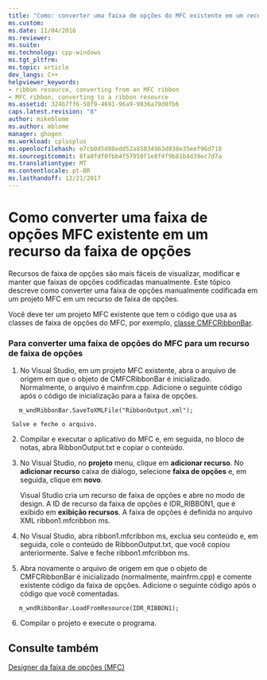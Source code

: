```yaml
---
title: "Como: converter uma faixa de opções do MFC existente em um recurso de faixa de opções | Microsoft Docs"
ms.custom: 
ms.date: 11/04/2016
ms.reviewer: 
ms.suite: 
ms.technology: cpp-windows
ms.tgt_pltfrm: 
ms.topic: article
dev_langs: C++
helpviewer_keywords:
- ribbon resource, converting from an MFC ribbon
- MFC ribbon, converting to a ribbon resource
ms.assetid: 324b7ff6-58f9-4691-96a9-9836a79d0fb6
caps.latest.revision: "8"
author: mikeblome
ms.author: mblome
manager: ghogen
ms.workload: cplusplus
ms.openlocfilehash: e7cb0d5d80edd52a85834963d030e35eef96d718
ms.sourcegitcommit: 8fa8fdf0fbb4f57950f1e8f4f9b81b4d39ec7d7a
ms.translationtype: MT
ms.contentlocale: pt-BR
ms.lasthandoff: 12/21/2017
---
```

# <a name="how-to-convert-an-existing-mfc-ribbon-to-a-ribbon-resource"></a>Como converter uma faixa de opções MFC existente em um recurso da faixa de opções
Recursos de faixa de opções são mais fáceis de visualizar, modificar e manter que faixas de opções codificadas manualmente. Este tópico descreve como converter uma faixa de opções manualmente codificada em um projeto MFC em um recurso de faixa de opções.  
  
 Você deve ter um projeto MFC existente que tem o código que usa as classes de faixa de opções do MFC, por exemplo, [classe CMFCRibbonBar](../mfc/reference/cmfcribbonbar-class.md).  
  
### <a name="to-convert-an-mfc-ribbon-to-a-ribbon-resource"></a>Para converter uma faixa de opções do MFC para um recurso de faixa de opções  
  
1.  No Visual Studio, em um projeto MFC existente, abra o arquivo de origem em que o objeto de CMFCRibbonBar é inicializado. Normalmente, o arquivo é mainfrm.cpp. Adicione o seguinte código após o código de inicialização para a faixa de opções.  
  
 ```  
    m_wndRibbonBar.SaveToXMLFile("RibbonOutput.xml");

 ```  
  
     Salve e feche o arquivo.  
  
2.  Compilar e executar o aplicativo do MFC e, em seguida, no bloco de notas, abra RibbonOutput.txt e copiar o conteúdo.  
  
3.  No Visual Studio, no **projeto** menu, clique em **adicionar recurso**. No **adicionar recurso** caixa de diálogo, selecione **faixa de opções** e, em seguida, clique em **novo**.  
  
     Visual Studio cria um recurso de faixa de opções e abre no modo de design. A ID de recurso da faixa de opções é IDR_RIBBON1, que é exibido em **exibição recursos**. A faixa de opções é definida no arquivo XML ribbon1.mfcribbon ms.  
  
4.  No Visual Studio, abra ribbon1.mfcribbon ms, exclua seu conteúdo e, em seguida, cole o conteúdo de RibbonOutput.txt, que você copiou anteriormente. Salve e feche ribbon1.mfcribbon ms.  
  
5.  Abra novamente o arquivo de origem em que o objeto de CMFCRibbonBar é inicializado (normalmente, mainfrm.cpp) e comente existente código da faixa de opções. Adicione o seguinte código após o código que você comentadas.  
  
 ```  
    m_wndRibbonBar.LoadFromResource(IDR_RIBBON1);

 ```  
  
6.  Compilar o projeto e execute o programa.  
  
## <a name="see-also"></a>Consulte também  
 [Designer da faixa de opções (MFC)](../mfc/ribbon-designer-mfc.md)

